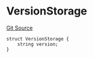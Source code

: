 # VersionStorage
[Git Source](https://github.com/thrackle-io/forte-rules-engine/blob/51222fa37733b5e2c25003328ad964a7e7155cb3/src/protocol/diamond/VersionFacetLib.sol)


```solidity
struct VersionStorage {
    string version;
}
```

